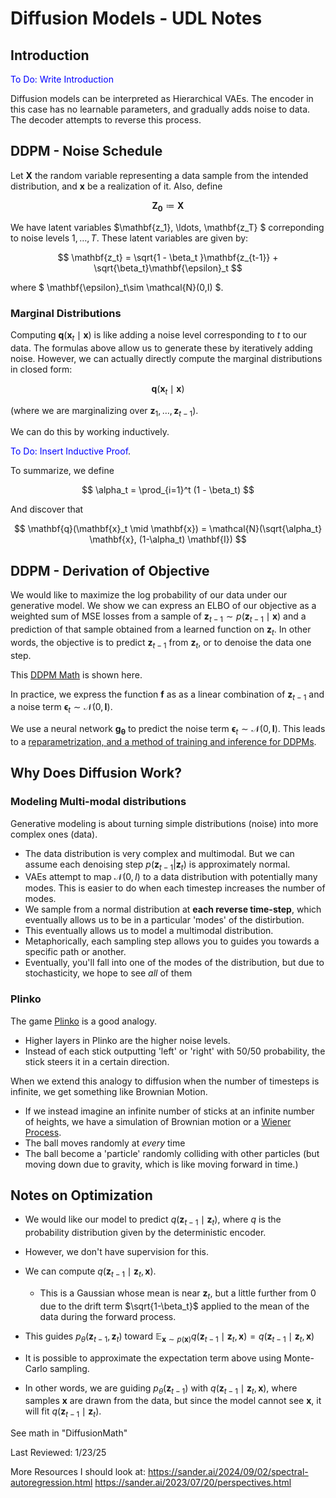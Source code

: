 # Diffusion Models - UDL Notes

## Introduction
<span style="color:blue">To Do: Write Introduction</span>


Diffusion models can be interpreted as Hierarchical VAEs. The encoder in this case has no learnable parameters, and gradually adds noise to data. The decoder attempts to reverse this process.

## DDPM - Noise Schedule
Let $\mathbf{X}$ the random variable representing a data sample from the intended distribution, and $\mathbf{x}$ be a realization of it. Also, define

$$\mathbf{Z_0} \coloneqq \mathbf{X}$$

We have latent variables $\mathbf{z_1}, \ldots, \mathbf{z_T} $ correponding to noise levels $1, \ldots, T$. These latent variables are given by:

$$
\mathbf{z_t} = \sqrt{1 - \beta_t }\mathbf{z_{t-1}} + \sqrt{\beta_t}\mathbf{\epsilon}_t
$$

where $ \mathbf{\epsilon}_t\sim \mathcal{N}(0,I) $.

### Marginal Distributions
Computing $\mathbf{q}(\mathbf{x}_t \mid \mathbf{x})$ is like adding a noise level corresponding to $t$ to our data. The formulas above allow us to generate these by iteratively adding noise. However, we can actually directly compute the marginal distributions in closed form:

$$
\mathbf{q}(\mathbf{x}_t \mid \mathbf{x})
$$

(where we are marginalizing over $\mathbf{z}_1,\ldots, \mathbf{z}_{t-1}$).

We can do this by working inductively.

<span style="color:blue">To Do: Insert Inductive Proof</span>.

To summarize, we define

$$
\alpha_t = \prod_{i=1}^t (1 - \beta_t)
$$

And discover that

$$
\mathbf{q}(\mathbf{x}_t \mid \mathbf{x}) = \mathcal{N}(\sqrt{\alpha_t} \mathbf{x}, (1-\alpha_t) \mathbf{I})
$$


## DDPM - Derivation of Objective
We would like to maximize the log probability of our data under our generative model. We show we can express an ELBO of our objective as a weighted sum of MSE losses from a sample of $\mathbf{z}_{t-1} \sim p(\mathbf{z}_{t-1} \mid \mathbf{x})$ and a prediction of that sample obtained from a learned function on  $\mathbf{z}_{t}$. In other words, the objective is to predict $\mathbf{z}_{t-1}$ from $\mathbf{z}_{t}$, or to denoise the data one step.

This [DDPM Math](DDPM-Math.md) is shown here.

In practice, we express the function $\mathbf{f}$ as as a linear combination of $\mathbf{z}_{t-1}$ and a noise term $\mathbf{\epsilon}_t \sim \mathcal{N}(0,\mathbf{I})$.

We use a neural network $\mathbf{g_\theta}$ to predict the noise term $\mathbf{\epsilon}_t \sim \mathcal{N}(0,\mathbf{I})$. This leads to a [reparametrization, and a method of training and inference for DDPMs](DDPM-Reparametrization.md).


## Why Does Diffusion Work?


### Modeling Multi-modal distributions
Generative modeling is about turning simple distributions (noise) into more complex ones (data). 
- The data distribution is very complex and multimodal. But we can assume each denoising step $p(\mathbf{z}_{t-1} | \mathbf{z}_t)$ is approximately normal.
- VAEs attempt to map $\mathcal{N}(0,I)$ to a data distribution with potentially many modes. This is easier to do when each timestep increases the number of modes.
- We sample from a normal distribution at **each reverse time-step**, which eventually allows us to be in a particular 'modes' of the distirbution.
- This eventually allows us to model a multimodal distribution.
- Metaphorically, each sampling step allows you to guides you towards a specific path or another.
- Eventually, you'll fall into one of the modes of the distribution, but due to stochasticity, we hope to see *all* of them

### Plinko
The game [Plinko](https://spribe.co/games/plinko) is a good analogy.

- Higher layers in Plinko are the higher noise levels.
- Instead of each stick outputting 'left' or 'right' with 50/50 probability, the stick steers it in a certain direction.

When we extend this analogy to diffusion when the number of timesteps is infinite, we get something like Brownian Motion.

- If we instead imagine an infinite number of sticks at an infinite number of heights, we have a simulation of Brownian motion or a [Wiener Process](../concepts/Wiener-Process).
- The ball moves randomly at *every* time
- The ball become a 'particle' randomly colliding with other particles (but moving down due to gravity, which is like moving forward in time.)


## Notes on Optimization
- We would like our model to predict $q(\mathbf{z}_{t-1} \mid \mathbf{z}_{t})$, where $q$ is the probability distribution given by the deterministic encoder.
- However, we don't have supervision for this.
- We can compute $q(\mathbf{z}_{t-1} \mid \mathbf{z}_t, \mathbf{x})$.
    - This is a Gaussian whose mean is near $\mathbf{z}_t$, but a little further from 0 due to the drift term $\sqrt{1-\beta_t}$ applied to the mean of the data during the forward process.

- This guides $p_\theta(\mathbf{z}_{t-1}, \mathbf{z}_t)$ toward $\mathbb{E}_{\mathbf{x} \sim p(\mathbf{x})} q(\mathbf{z}_{t-1} \mid \mathbf{z}_t, \mathbf{x}) = q(\mathbf{z}_{t-1} \mid \mathbf{z}_t, \mathbf{x})$
- It is possible to approximate the expectation term above using Monte-Carlo sampling.
- In other words, we are guiding $p_\theta(\mathbf{z}_{t-1})$ with $q(\mathbf{z}_{t-1} \mid \mathbf{z}_t, \mathbf{x})$, where samples $\mathbf{x}$ are drawn from the data, but since the model cannot see $\mathbf{x}$, it will fit $q(\mathbf{z}_{t-1} \mid \mathbf{z}_{t})$.


See math in "DiffusionMath"

Last Reviewed: 1/23/25


More Resources I should look at:
https://sander.ai/2024/09/02/spectral-autoregression.html
https://sander.ai/2023/07/20/perspectives.html